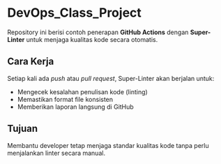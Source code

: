 # DevOps_Class_Project

Repository ini berisi contoh penerapan **GitHub Actions** dengan **Super-Linter** untuk menjaga kualitas kode secara otomatis.

## Cara Kerja
Setiap kali ada *push* atau *pull request*, Super-Linter akan berjalan untuk:
- Mengecek kesalahan penulisan kode (linting)
- Memastikan format file konsisten
- Memberikan laporan langsung di GitHub

## Tujuan
Membantu developer tetap menjaga standar kualitas kode tanpa perlu menjalankan linter secara manual.
